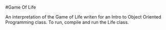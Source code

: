 #Game Of Life

An interpretation of the Game of Life writen for an Intro to Object Oriented Programming class.
To run, compile and run the Life class.